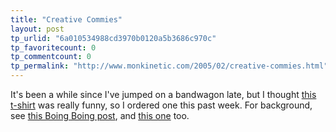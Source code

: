 ```yaml
---
title: "Creative Commies"
layout: post
tp_urlid: "6a010534988cd3970b0120a5b3686c970c"
tp_favoritecount: 0
tp_commentcount: 0
tp_permalink: "http://www.monkinetic.com/2005/02/creative-commies.html"
---
```

It&#39;s been a while since I&#39;ve jumped on a bandwagon late, but I thought <a href="http://www.giantrobotprinting.com/commies/">this t-shirt</a> was really funny, so I ordered one this past week. For background, see <a href="http://www.boingboing.net/2005/01/05/bill_gates_free_cult.html">this Boing Boing post</a>, and <a href="http://www.boingboing.net/2005/01/06/more_gates_creative_.html">this one</a> too.

<div style="text-align: center"><img alt="" class="at-xid-6a010534988cd3970b0120a5b36877970c" src="http://steveivy.typepad.com/.a/6a010534988cd3970b0120a5b36877970c-pi" /></div>
